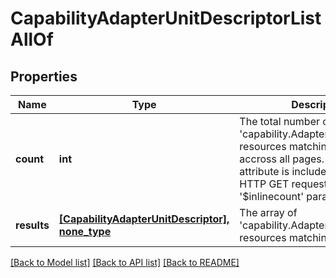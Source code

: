 # CapabilityAdapterUnitDescriptorListAllOf

## Properties
Name | Type | Description | Notes
------------ | ------------- | ------------- | -------------
**count** | **int** | The total number of &#39;capability.AdapterUnitDescriptor&#39; resources matching the request, accross all pages. The &#39;Count&#39; attribute is included when the HTTP GET request includes the &#39;$inlinecount&#39; parameter. | [optional] 
**results** | [**[CapabilityAdapterUnitDescriptor], none_type**](CapabilityAdapterUnitDescriptor.md) | The array of &#39;capability.AdapterUnitDescriptor&#39; resources matching the request. | [optional] 

[[Back to Model list]](../README.md#documentation-for-models) [[Back to API list]](../README.md#documentation-for-api-endpoints) [[Back to README]](../README.md)



